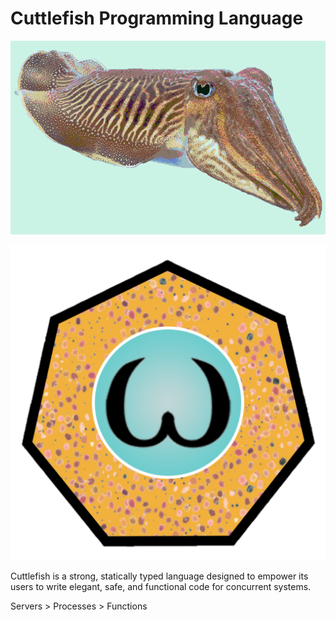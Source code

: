 # Cuttlefish Programming Language

![cuttlefish](cuttlefish.png "Cuttlefish!")

![logo](logo.png "Look at how cool this language is!")

Cuttlefish is a strong, statically typed language designed to empower its users to write elegant, safe, and functional code for concurrent systems.

Servers > Processes > Functions
